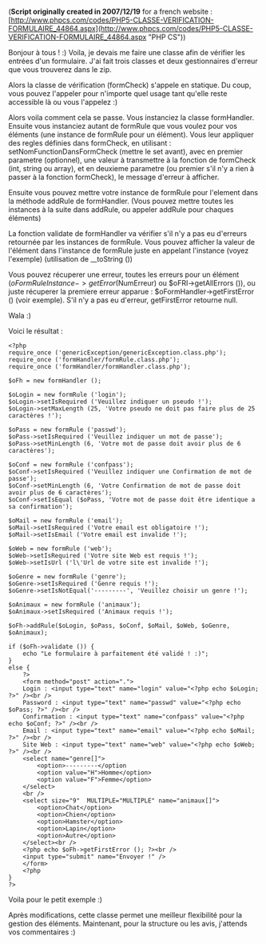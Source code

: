 (**Script originally created in 2007/12/19** for a french website : [http://www.phpcs.com/codes/PHP5-CLASSE-VERIFICATION-FORMULAIRE_44864.aspx](http://www.phpcs.com/codes/PHP5-CLASSE-VERIFICATION-FORMULAIRE_44864.aspx "PHP CS"))

Bonjour à tous ! :)
Voila, je devais me faire une classe afin de vérifier les entrées d'un formulaire. J'ai fait trois classes et deux gestionnaires d'erreur que vous trouverez dans le zip.

Alors la classe de vérification (formCheck) s'appele en statique. Du coup, vous pouvez l'appeler pour n'importe quel usage tant qu'elle reste accessible là ou vous l'appelez :)

Alors voila comment cela se passe.
Vous instanciez la classe formHandler.
Ensuite vous instanciez autant de formRule que vous voulez pour vos éléments (une instance de formRule pour un élément).
Vous leur appliquer des regles définies dans formCheck, en utilisant : setNomFunctionDansFormCheck (mettre le set avant), avec en premier parametre (optionnel), une valeur à transmettre à la fonction de formCheck (int, string ou array), et en deuxieme parametre (ou premier s'il n'y a rien à passer à la fonction formCheck), le message d'erreur à afficher.

Ensuite vous pouvez mettre votre instance de formRule pour l'element dans la méthode addRule de formHandler.
(Vous pouvez mettre toutes les instances à la suite dans addRule, ou appeler addRule pour chaques éléments)

La fonction validate de formHandler va vérifier s'il n'y a pas eu d'erreurs retournée par les instances de formRule.
Vous pouvez afficher la valeur de l'élément dans l'instance de formRule juste en appelant l'instance (voyez l'exemple) (utilisation de __toString ())

Vous pouvez récuperer une erreur, toutes les erreurs pour un élément ($oFormRuleInstance->getError ($NumErreur) ou $oFRI->getAllErrors ()), ou juste récuperer la premiere erreur apparue : $oFormHandler->getFirstError () (voir exemple).
S'il n'y a pas eu d'erreur, getFirstError retourne null.

Wala :)

Voici le résultat :

	<?php
	require_once ('genericException/genericException.class.php');
	require_once ('formHandler/formRule.class.php');
	require_once ('formHandler/formHandler.class.php');

	$oFh = new formHandler ();

	$oLogin = new formRule ('login');
	$oLogin->setIsRequired ('Veuillez indiquer un pseudo !');
	$oLogin->setMaxLength (25, 'Votre pseudo ne doit pas faire plus de 25 caractères !');

	$oPass = new formRule ('passwd');
	$oPass->setIsRequired ('Veuillez indiquer un mot de passe');
	$oPass->setMinLength (6, 'Votre mot de passe doit avoir plus de 6 caractères');

	$oConf = new formRule ('confpass');
	$oConf->setIsRequired ('Veuillez indiquer une Confirmation de mot de passe');
	$oConf->setMinLength (6, 'Votre Confirmation de mot de passe doit avoir plus de 6 caractères');
	$oConf->setIsEqual ($oPass, 'Votre mot de passe doit être identique a sa confirmation');

	$oMail = new formRule ('email');
	$oMail->setIsRequired ('Votre email est obligatoire !');
	$oMail->setIsEmail ('Votre email est invalide !');

	$oWeb = new formRule ('web');
	$oWeb->setIsRequired ('Votre site Web est requis !');
	$oWeb->setIsUrl ('l\'Url de votre site est invalide !');

	$oGenre = new formRule ('genre');
	$oGenre->setIsRequired ('Genre requis !');
	$oGenre->setIsNotEqual('---------', 'Veuillez choisir un genre !');

	$oAnimaux = new formRule ('animaux');
	$oAnimaux->setIsRequired ('Animaux requis !');

	$oFh->addRule($oLogin, $oPass, $oConf, $oMail, $oWeb, $oGenre, $oAnimaux);

	if ($oFh->validate ()) {
		echo "Le formulaire à parfaitement été validé ! :)";
	}
	else {
		?>
		<form method="post" action=".">
		Login : <input type="text" name="login" value="<?php echo $oLogin; ?>" /><br />
		Password : <input type="text" name="passwd" value="<?php echo $oPass; ?>" /><br />
		Confirmation : <input type="text" name="confpass" value="<?php echo $oConf; ?>" /><br />
		Email : <input type="text" name="email" value="<?php echo $oMail; ?>" /><br />
		Site Web : <input type="text" name="web" value="<?php echo $oWeb; ?>" /><br />
		<select name="genre[]">
			<option>---------</option
			<option value="H">Homme</option>
			<option value="F">Femme</option>
		</select>
		<br />
		<select size="9"  MULTIPLE="MULTIPLE" name="animaux[]">
			<option>Chat</option>
			<option>Chien</option>
			<option>Hamster</option>
			<option>Lapin</option>
			<option>Autre</option>
		</select><br />
		<?php echo $oFh->getFirstError (); ?><br />
		<input type="submit" name="Envoyer !" />
		</form>
		<?php
	}
	?>

Voila pour le petit exemple :)

Après modifications, cette classe permet une meilleur flexibilité pour la gestion des éléments.
Maintenant, pour la structure ou les avis, j'attends vos commentaires :)
